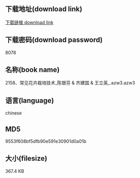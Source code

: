 ## 下载地址(download link)
[下载链接 download link](https://voluble-croquembouche-d321dc.netlify.app/?s=2158%E3%80%81%E5%B8%B8%E8%A7%81%E8%8A%B1%E5%8D%89%E6%A0%BD%E5%9F%B9%E6%8A%80%E6%9C%AF_%E9%99%88%E9%93%B6%E8%8A%AC+%26+%E9%BD%90%E5%BB%BA%E5%9B%BD+%26+%E7%8E%8B%E7%AB%8B%E8%8B%B1_.azw3)

## 下载密码(download password)
8078

## 名称(book name)
2158、常见花卉栽培技术_陈银芬 & 齐建国 & 王立英_.azw3.azw3

## 语言(language)
chinese

## MD5
9553f608bf5dfb90e591e30901d0a01b

## 大小(filesize)
367.4 KB
